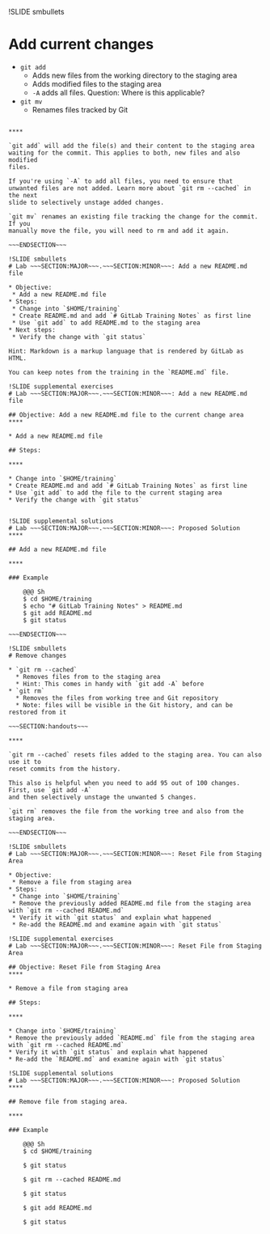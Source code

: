 !SLIDE smbullets
# Add current changes

* `git add`
  * Adds new files from the working directory to the staging area
  * Adds modified files to the staging area
  * `-A` adds all files. Question: Where is this applicable?
* `git mv`
  * Renames files tracked by Git

~~~SECTION:handouts~~~

****

`git add` will add the file(s) and their content to the staging area
waiting for the commit. This applies to both, new files and also modified
files.

If you're using `-A` to add all files, you need to ensure that
unwanted files are not added. Learn more about `git rm --cached` in the next
slide to selectively unstage added changes.

`git mv` renames an existing file tracking the change for the commit. If you
manually move the file, you will need to rm and add it again.

~~~ENDSECTION~~~

!SLIDE smbullets
# Lab ~~~SECTION:MAJOR~~~.~~~SECTION:MINOR~~~: Add a new README.md file

* Objective:
 * Add a new README.md file
* Steps:
 * Change into `$HOME/training`
 * Create README.md and add `# GitLab Training Notes` as first line
 * Use `git add` to add README.md to the staging area
* Next steps:
 * Verify the change with `git status`

Hint: Markdown is a markup language that is rendered by GitLab as HTML.

You can keep notes from the training in the `README.md` file.

!SLIDE supplemental exercises
# Lab ~~~SECTION:MAJOR~~~.~~~SECTION:MINOR~~~: Add a new README.md file

## Objective: Add a new README.md file to the current change area
****

* Add a new README.md file

## Steps:

****

* Change into `$HOME/training`
* Create README.md and add `# GitLab Training Notes` as first line
* Use `git add` to add the file to the current staging area
* Verify the change with `git status`


!SLIDE supplemental solutions
# Lab ~~~SECTION:MAJOR~~~.~~~SECTION:MINOR~~~: Proposed Solution
****

## Add a new README.md file

****

### Example

    @@@ Sh
    $ cd $HOME/training
    $ echo "# GitLab Training Notes" > README.md
    $ git add README.md
    $ git status

~~~ENDSECTION~~~

!SLIDE smbullets
# Remove changes

* `git rm --cached`
  * Removes files from to the staging area
  * Hint: This comes in handy with `git add -A` before
* `git rm`
  * Removes the files from working tree and Git repository
  * Note: files will be visible in the Git history, and can be restored from it

~~~SECTION:handouts~~~

****

`git rm --cached` resets files added to the staging area. You can also use it to
reset commits from the history.

This also is helpful when you need to add 95 out of 100 changes. First, use `git add -A`
and then selectively unstage the unwanted 5 changes.

`git rm` removes the file from the working tree and also from the staging area.

~~~ENDSECTION~~~

!SLIDE smbullets
# Lab ~~~SECTION:MAJOR~~~.~~~SECTION:MINOR~~~: Reset File from Staging Area

* Objective:
 * Remove a file from staging area
* Steps:
 * Change into `$HOME/training`
 * Remove the previously added README.md file from the staging area with `git rm --cached README.md`
 * Verify it with `git status` and explain what happened
 * Re-add the README.md and examine again with `git status`

!SLIDE supplemental exercises
# Lab ~~~SECTION:MAJOR~~~.~~~SECTION:MINOR~~~: Reset File from Staging Area

## Objective: Reset File from Staging Area
****

* Remove a file from staging area

## Steps:

****

* Change into `$HOME/training`
* Remove the previously added `README.md` file from the staging area with `git rm --cached README.md`
* Verify it with `git status` and explain what happened
* Re-add the `README.md` and examine again with `git status`

!SLIDE supplemental solutions
# Lab ~~~SECTION:MAJOR~~~.~~~SECTION:MINOR~~~: Proposed Solution
****

## Remove file from staging area.

****

### Example

    @@@ Sh
    $ cd $HOME/training

    $ git status

    $ git rm --cached README.md

    $ git status

    $ git add README.md

    $ git status
